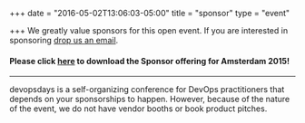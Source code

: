 +++
date = "2016-05-02T13:06:03-05:00"
title = "sponsor"
type = "event"


+++
We greatly value sponsors for this open event. If you are interested in sponsoring [drop us an email](mailto:organizers-amsterdam-2015@devopsdays.org).

<h4>Please click <a href="https://legacy.devopsdays.org/events/2015-amsterdam/sponsor/DoDAmsterdam2015-SponsorDoc-v4.pdf">here</a> to download the Sponsor offering for Amsterdam 2015!</h4>

<hr>

devopsdays is a self-organizing conference for DevOps practitioners that depends on your sponsorships to happen. However, because of the nature of the event, we do not have vendor booths or book product pitches.

